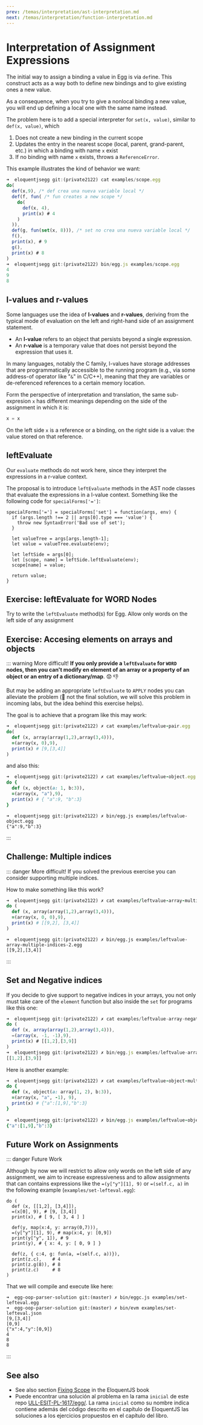 ```yaml
---
prev: /temas/interpretation/ast-interpretation.md
next: /temas/interpretation/function-interpretation.md
---
```

# Interpretation of Assignment Expressions

The initial way to assign a binding a value in Egg is via `def`ine. 
This construct acts as a way both to define new bindings and to give existing ones a new value.

As a consequence, when you try to give a nonlocal binding a new value, you will end up defining a local one with the same name instead. 

The problem here is to add a special interpreter for `set(x, value)`, similar to `def(x, value)`, which

1. Does not create a new binding in the current scope
2. Updates the entry in the nearest scope (local, parent, grand-parent, etc.) in which a binding with name `x` exist
3. If no binding with name `x` exists, throws a `ReferenceError`.

This example illustrates the kind of behavior we want:

```js
➜  eloquentjsegg git:(private2122) cat examples/scope.egg 
do( 
  def(x,9), /* def crea una nueva variable local */
  def(f, fun( /* fun creates a new scope */
    do(
      def(x, 4), 
      print(x) # 4
    )
  )),
  def(g, fun(set(x, 8))), /* set no crea una nueva variable local */
  f(),
  print(x), # 9
  g(),
  print(x) # 8
)
➜  eloquentjsegg git:(private2122) bin/egg.js examples/scope.egg 
4
9
8
```

## l-values and r-values

Some languages use the idea of **l-values** and **r-values**, deriving from the typical mode of evaluation on the left and right-hand side of an assignment statement. 

* An **l-value** refers to an object that persists beyond a single expression. 
* An **r-value** is a temporary value that does not persist beyond the expression that uses it.

In many languages, notably the C family, l-values have storage addresses that are programmatically accessible to the running program (e.g., via some address-of operator like "`&`" in C/C++), meaning that they are variables or de-referenced references to a certain memory location. 

Form the perspective of interpretation and translation, the same sub-expresion `x` has different meanings depending on the side of the assignment in which it is:

```js
x = x
```
On the left side `x` is a reference or a binding, on the right side is a value: the value stored on that reference. 

## leftEvaluate  

Our `evaluate` methods do not work here, since they interpret the expressions in a r-value context.

The proposal is to introduce `leftEvaluate` methods in the AST node classes that evaluate the expressions in a l-value context. Something like the following code for `specialForms['=']`:

```js{10}
specialForms['='] = specialForms['set'] = function(args, env) { 
  if (args.length !== 2 || args[0].type === 'value') {
    throw new SyntaxError('Bad use of set');
  }

  let valueTree = args[args.length-1];
  let value = valueTree.evaluate(env);

  let leftSide = args[0];
  let [scope, name] = leftSide.leftEvaluate(env);
  scope[name] = value;

  return value;
}
```

## Exercise: leftEvaluate for WORD Nodes

Try to write the `leftEvaluate` method(s) for Egg. Allow only words on the left side of any assignment


## Exercise: Accesing elements on arrays and objects 

::: warning More difficult!
**If you only provide a `leftEvaluate` for `WORD ` nodes, then you can't  modify en element of an array or a property of an object or an entry of a dictionary/map**. 😟 👎

But may be adding an appropriate `leftEvaluate` to `APPLY` nodes you can alleviate the problem (🧐 not the final solution, we will solve this problem in incoming labs, but the idea behind this exercise helps).

The goal is to achieve that a program like this may work:

```ruby
➜  eloquentjsegg git:(private2122) ✗ cat examples/leftvalue-pair.egg        
do(
  def (x, array(array(1,2),array(3,4))),
  =(array(x, 0),9),
  print(x) # [9,[3,4]]
)
```
and also this:

```ruby
➜  eloquentjsegg git:(private2122) ✗ cat examples/leftvalue-object.egg                                          
do {
  def (x, object(a: 1, b:3)),
  =(array(x, "a"),9),
  print(x) # { "a":9, "b":3}
}
```

```                                                                                                  
➜  eloquentjsegg git:(private2122) ✗ bin/egg.js examples/leftvalue-object.egg 
{"a":9,"b":3}
```
:::

## Challenge: Multiple indices

::: danger  More difficult!
If you solved the previous exercise you can consider supporting multiple indices.

How to make something like this work?

```ruby
➜  eloquentjsegg git:(private2122) ✗ cat examples/leftvalue-array-multiple-indices-2.egg
do (
  def (x, array(array(1,2),array(3,4))),
  =(array(x, 0, 0),9),
  print(x) # [[9,2], [3,4]]
)
```                                                                                                                        

```
➜  eloquentjsegg git:(private2122) ✗ bin/egg.js examples/leftvalue-array-multiple-indices-2.egg 
[[9,2],[3,4]]
```
::: 

## Set and Negative indices

If you decide to give support to negative indices in your arrays, you not only must take care of the `element` function 
but also inside the `set` for programs like this one:


```js
➜  eloquentjsegg git:(private2122) ✗ cat examples/leftvalue-array-negative-indices.egg       
do (
  def (x, array(array(1,2),array(3,4))),
  =(array(x, -1, -1),9),
  print(x) # [[1,2],[3,9]]
)                                                                                                                                     
➜  eloquentjsegg git:(private2122) ✗ bin/egg.js examples/leftvalue-array-negative-indices.egg
[[1,2],[3,9]]
```

Here is another example:

```ruby
➜  eloquentjsegg git:(private2122) ✗ cat examples/leftvalue-object-multiple.egg       
do {
  def (x, object(a: array(1, 2), b:3)),
  =(array(x, "a", -1), 9),
  print(x) # {"a":[1,9],"b":3}
}
                                          
➜  eloquentjsegg git:(private2122) ✗ bin/egg.js examples/leftvalue-object-multiple.egg
{"a":[1,9],"b":3}
```

## Future Work on Assignments

::: danger Future Work

Although by now we will restrict to allow only words on the left side of any assignment, we aim to increase expressiveness and to allow assignments that can contains expressions like the `=(y["y"][1], 9)` or `=(self.c, a)` in the following example (`examples/set-lefteval.egg`):

```js{4}
do (
  def (x, [[1,2], [3,4]]),
  =(x[0], 9), # [9, [3,4]]
  print(x), # [ 9, [ 3, 4 ] ]
  
  def(y, map(x:4, y: array(0,7))),
  =(y["y"][1], 9), # map(x:4, y: [0,9])
  print(y["y", 1]), # 9
  print(y), # { x: 4, y: [ 0, 9 ] }

  def(z, { c:4, g: fun(a, =(self.c, a))}),
  print(z.c),    # 4
  print(z.g(8)), # 8
  print(z.c)     # 8
)
```

That we will compile and execute like here:

```
➜  egg-oop-parser-solution git:(master) ✗ bin/eggc.js examples/set-lefteval.egg
➜  egg-oop-parser-solution git:(master) ✗ bin/evm examples/set-lefteval.json   
[9,[3,4]]
[0,9]
{"x":4,"y":[0,9]}
4
8
8
```
::: 

## See also

* See also section [Fixing Scope](https://eloquentjavascript.net/12_language.html#i_Y9ZDMshYCQ) in the EloquentJS book
* Puede encontrar una solución al problema en la rama `inicial` de este repo [ULL-ESIT-PL-1617/egg/](https://github.com/ULL-ESIT-PL-1617/egg/tree/inicial). La rama `inicial` como su nombre indica contiene además del código  descrito en el capítulo de EloquentJS las soluciones a los ejercicios propuestos en el capítulo del libro.
